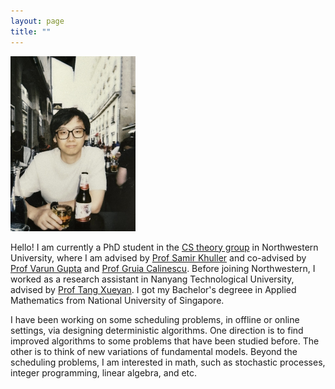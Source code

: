 ```yaml
---
layout: page   
title: ""
---
```

<img src="mzf.JPG" width="200">

Hello! I am currently a PhD student in the [CS theory group](https://theory.cs.northwestern.edu/) in Northwestern University, where I am advised by [Prof Samir Khuller](https://www.samirkhuller.com/) and co-advised by [Prof Varun Gupta](https://www.varungupta.info/) and [Prof Gruia Calinescu](http://www.cs.iit.edu/~calinesc/). 
Before joining Northwestern, I worked as a research assistant in Nanyang Technological University, advised by [Prof Tang Xueyan](https://personal.ntu.edu.sg/asxytang/). 
I got my Bachelor's degreee in Applied Mathematics from National University of Singapore. 

I have been working on some scheduling problems, in offline or online settings, via designing deterministic algorithms. One direction is to find improved algorithms to some problems that have been studied before. The other is to think of new variations of fundamental models. Beyond the scheduling problems, I am interested in math, such as stochastic processes, integer programming, linear algebra, and etc. 
